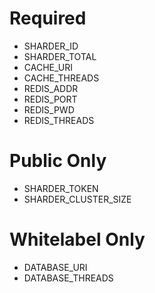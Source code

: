 # Required
- SHARDER_ID
- SHARDER_TOTAL
- CACHE_URI
- CACHE_THREADS
- REDIS_ADDR
- REDIS_PORT
- REDIS_PWD
- REDIS_THREADS

# Public Only
- SHARDER_TOKEN
- SHARDER_CLUSTER_SIZE

# Whitelabel Only
- DATABASE_URI
- DATABASE_THREADS